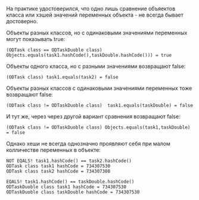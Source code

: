 На практике удостоверился, что одно лишь сравнение объяектов класса
или хэшей значений переменных объекта - не всегда бывает достоверно.

Объекты разных классов, но с одинаковыми значениями переменных могут показывать true:
```
(ODTask class == ODTaskDuoble class) Objects.equals(task1.hashCode(),taskDouble.hashCode())) = true
```
Объекты одного класса, но с разными значениями возвращают false:
```
(ODTask class) task1.equals(task2) = false
```
Объекты разных классов  с одинаковыми значениями переменных тоже возвращают false:
```
(ODTask class != ODTaskDuoble class)  task1.equals(taskDouble) = false
```
И тут же, через через другой вариант сравнения возвращают false:
```
(ODTask class != ODTaskDuoble class) Objects.equals(task1,taskDouble) = false
```
Однако хеши не всегда однозначно проявляют себя при малом колличестве переменных в объекте:
```
NOT EQALS! task1.hashCode() == task2.hashCode()
ODTask class task1 hashCode = 734307530
ODTask class task2 hashCode = 734307308
```

```
EQALS! task1.hashCode() == taskDouble.hashCode()
ODTaskDuoble class task1 hashCode = 734307530
ODTaskDuoble class taskDouble hashCode = 734307530
```